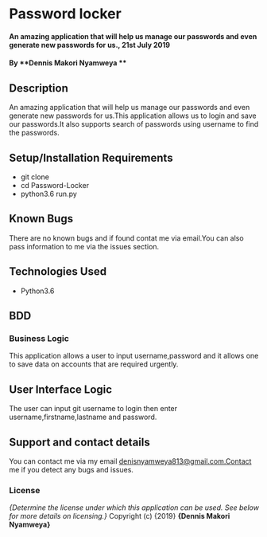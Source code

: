 # Password locker
#### An amazing application that will help us manage our passwords and even generate new passwords for us., 21st July 2019
#### By **Dennis Makori Nyamweya **
## Description
An amazing application that will help us manage our passwords and even generate new passwords for us.This application allows us to login and save our passwords.It also supports search of passwords using username to find the passwords.
## Setup/Installation Requirements
* git clone
* cd Password-Locker
* python3.6 run.py
## Known Bugs
There are no known bugs and if found contat me via email.You can also pass information to me via the issues section.
## Technologies Used
* Python3.6
## BDD
### Business Logic
This application allows a user to input username,password and it allows one to save data on accounts that are required urgently.
## User Interface Logic
The user can input git username to login then enter username,firstname,lastname and password. 
## Support and contact details
You can contact me via my email denisnyamweya813@gmail.com.Contact me if you detect any bugs and issues.
### License
*{Determine the license under which this application can be used.  See below for more details on licensing.}*
Copyright (c) {2019} **{Dennis Makori Nyamweya}**